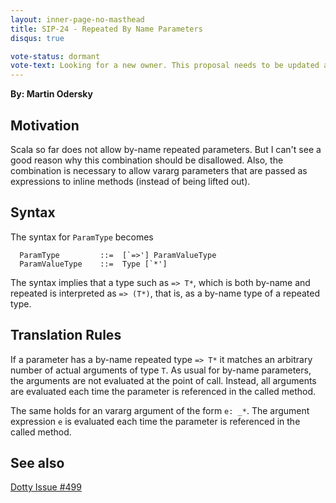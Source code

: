 ```yaml
---
layout: inner-page-no-masthead
title: SIP-24 - Repeated By Name Parameters
disqus: true

vote-status: dormant
vote-text: Looking for a new owner. This proposal needs to be updated according to the <a href="https://www.youtube.com/watch?v=hrxp4PGbi6s">SIP meeting in November 2016</a>.
---
```


**By: Martin Odersky**

## Motivation

Scala so far does not allow by-name repeated parameters. But I can't see a good reason why this combination should be disallowed. Also, the combination is necessary to allow vararg parameters that are passed as expressions to inline methods (instead of being lifted out).

## Syntax

The syntax for `ParamType` becomes

      ParamType         ::=  [`=>'] ParamValueType
      ParamValueType    ::=  Type [`*']              

The syntax implies that a type such as `=> T*`, which is both by-name and repeated is interpreted as `=> (T*)`, that is, as a by-name type of a repeated type.

## Translation Rules

If a parameter has a by-name repeated type `=> T*` it matches an arbitrary number of actual arguments of type `T`. As usual for by-name parameters, the arguments are not evaluated at the point of call. Instead, all arguments are evaluated each time the parameter is referenced in the called method.

The same holds for an vararg argument of the form `e: _*`. The argument expression `e` is evaluated each time the parameter is referenced in the called method.

## See also

[Dotty Issue #499](https://github.com/lampepfl/dotty/issues/499)
